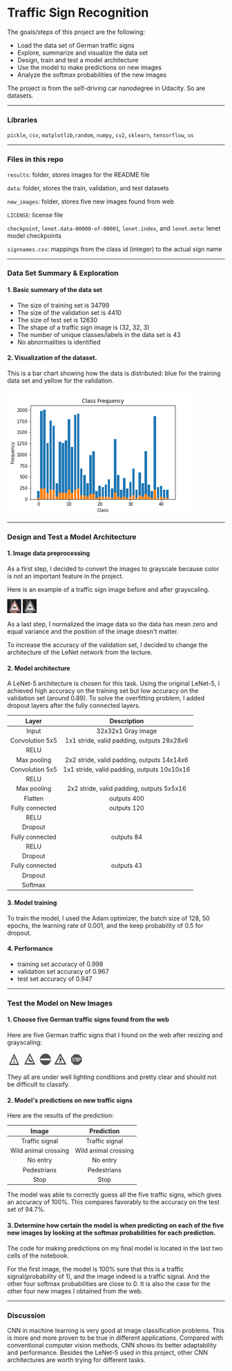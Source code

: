 # **Traffic Sign Recognition** 

The goals/steps of this project are the following:
* Load the data set of German traffic signs
* Explore, summarize and visualize the data set
* Design, train and test a model architecture
* Use the model to make predictions on new images
* Analyze the softmax probabilities of the new images

The project is from the self-driving car nanodegree in Udacity. So are datasets.

[//]: # (Image References)

[image1]: ./Results/original_image.jpg
[image2]: ./Results/gray.jpg
[image3]: ./Results/class_distribution.png
[image4]: ./Results/template_0.jpg
[image5]: ./Results/template_1.jpg
[image6]: ./Results/template_2.jpg
[image7]: ./Results/template_3.jpg
[image8]: ./Results/template_4.jpg


---
### Libraries
`pickle`, `csv`, `matplotlib`,`random`, `numpy`, `cv2`, `sklearn`, `tensorflow`, `os`

---
### Files in this repo

`results`: folder, stores images for the README file

`data`: folder, stores the train, validation, and test datasets

`new_images`: folder, stores five new images found from web

`LICENSE`: license file

`checkpoint`, `lenet.data-00000-of-00001`, `lenet.index`, and `lenet.meta`: lenet model checkpoints

`signnames.csv`: mappings from the class id (integer) to the actual sign name

---

### Data Set Summary & Exploration

#### 1. Basic summary of the data set

* The size of training set is 34799
* The size of the validation set is 4410
* The size of test set is 12630
* The shape of a traffic sign image is (32, 32, 3)
* The number of unique classes/labels in the data set is 43
* No abnormalities is identified

#### 2. Visualization of the dataset.

This is a bar chart showing how the data is distributed: blue for the training data set and yellow for the validation.

![alt text][image3]

---

### Design and Test a Model Architecture

#### 1. Image data preprocessing

As a first step, I decided to convert the images to grayscale because color is not an important feature in the project.

Here is an example of a traffic sign image before and after grayscaling.

![alt text][image1] ![alt text][image2]

As a last step, I normalized the image data so the data has mean zero and equal variance and the position of the image doesn't matter.

To increase the accuracy of the validation set, I decided to change the architecture of the LeNet network from the lecture.


#### 2. Model architecture

A LeNet-5 architecture is chosen for this task. Using the original LeNet-5, I achieved high accuracy on the training set but low accuracy on the validation set (around 0.89). To solve the overfitting problem, I added dropout layers after the fully connected layers. 

| Layer         		|     Description	        					| 
|:---------------------:|:---------------------------------------------:| 
| Input         		| 32x32x1 Gray image   							| 
| Convolution 5x5     	| 1x1 stride, valid padding, outputs 28x28x6 	|
| RELU					|												|
| Max pooling	      	| 2x2 stride, valid padding, outputs 14x14x6 	|
| Convolution 5x5	    | 1x1 stride, valid padding, outputs 10x10x16   |
| RELU					|												|
| Max pooling	      	| 2x2 stride, valid padding, outputs 5x5x16	    |
| Flatten				| outputs 400									|
| Fully connected		| outputs 120 									|
| RELU					|												|
| Dropout				|												|
| Fully connected		| outputs 84 									|
| RELU					|												|
| Dropout				|												|
| Fully connected		| outputs 43									|
| Dropout				|												|
| Softmax				|      									        | 


#### 3. Model training

To train the model, I used the Adam optimizer, the batch size of 128, 50 epochs, the learning rate of 0.001, and the keep probability of 0.5 for dropout.

#### 4. Performance

* training set accuracy of 0.998
* validation set accuracy of 0.967 
* test set accuracy of 0.947

---

### Test the Model on New Images

#### 1. Choose five German traffic signs found from the web

Here are five German traffic signs that I found on the web after resizing and grayscaling:

![alt text][image4] ![alt text][image5] ![alt text][image6] 
![alt text][image7] ![alt text][image8]

They all are under well lighting conditions and pretty clear and should not be difficult to classify.

#### 2. Model's predictions on new traffic signs
Here are the results of the prediction:

| Image			        |     Prediction	        					| 
|:---------------------:|:---------------------------------------------:| 
| Traffic signal      	| Traffic signal 								| 
| Wild animal crossing  | Wild animal crossing 							|
| No entry				| No entry          							|
| Pedestrians	   		| Pedestrians					 				|
| Stop          		| Stop               							|


The model was able to correctly guess all the five traffic signs, which gives an accuracy of 100%. This compares favorably to the accuracy on the test set of 94.7%.

#### 3. Determine how certain the model is when predicting on each of the five new images by looking at the softmax probabilities for each prediction.

The code for making predictions on my final model is located in the last two cells of the notebook.

For the first image, the model is 100% sure that this is a traffic signal(probability of 1), and the image indeed is a traffic signal. And the other four softmax probabilities are close to 0. It is also the case for the other four new images I obtained from the web.

---

### Discussion

CNN in machine learning is very good at image classification problems. This is more and more proven to be true in different applications. Compared with conventional computer vision methods, CNN shows its better adaptability and performance. Besides the LeNet-5 used in this project, other CNN architectures are worth trying for different tasks.

